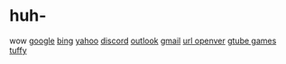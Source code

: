 # huh-
wow
[google](https://google.com)
[bing](https://bing.com)
[yahoo](https://copilot.microsoft.com/)
[discord](https://discord.com/)
[outlook](https://outlook.com/)
[gmail](https://mail.google.com/)
[url openver](https://urlopener.net/)
[gtube games](https://gtube.autos/)
[tuffy](https://click.discord.com/ls/click?upn=u001.a0NJ38DJJG1sulNx5wS1jjasHPOV5MgsCNLIOUybEqgv-2F76hJtte7st2YGE6B-2FX1qs5ojPH81X-2BxjVlYk1Tp58pI29DWySq-2F8yHsaw7ZcrsooqWKoN6IhmlV-2BmJhZYgbwj2G-2BpxMqlN7wdCrA-2FYreJC-2B3bc7YC85lQqaB1zcav0mpw9rxUKRXIesGxuZgU5Ue5_y_zeNFRHEnAPlr1DMOwfUBvlt1IcgTBbYrf1d5OC-2Bm8634-2FsoPm6wPzdo2wcwY5QMysFnXDwUxS4ssSm-2F2W9T8JVzJbA0PskPWJYfTPKrLI-2F4t1qYdaxv-2Fd5UvYUaYKfrFjI5T1YSGQ5DhCrjYoJoF6VFx1uXLKc8-2B9wRtlMc7fs1N7I6bH9Uqx-2F9FHgxEyIUUucfG84xyV6Iwgw2fXOgbFRiymHTH95FIED3nrYAP1jStgC-2BFdCEqF9SjQ1rZ0naYb1lDaEROH3wtElCXZpNbZQ-3D-3D/)

